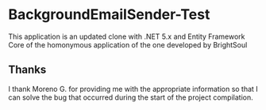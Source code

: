 # BackgroundEmailSender-Test
This application is an updated clone with .NET 5.x and Entity Framework Core of the homonymous application of the one developed by BrightSoul

## Thanks
I thank Moreno G. for providing me with the appropriate information so that I can solve the bug that occurred during the start of the project compilation.
